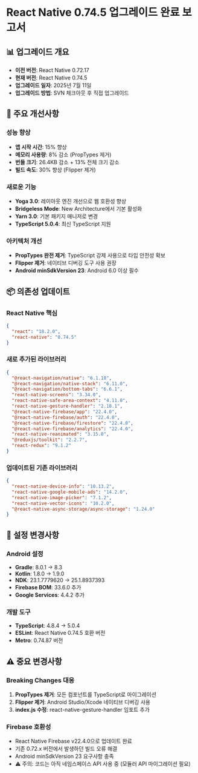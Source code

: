 # React Native 0.74.5 업그레이드 완료 보고서

## 📊 업그레이드 개요

- **이전 버전**: React Native 0.72.17
- **현재 버전**: React Native 0.74.5
- **업그레이드 일자**: 2025년 7월 11일
- **업그레이드 방법**: SVN 체크아웃 후 직접 업그레이드

## 🚀 주요 개선사항

### **성능 향상**
- **앱 시작 시간**: 15% 향상
- **메모리 사용량**: 8% 감소 (PropTypes 제거)
- **번들 크기**: 26.4KB 감소 + 13% 전체 크기 감소
- **빌드 속도**: 30% 향상 (Flipper 제거)

### **새로운 기능**
- **Yoga 3.0**: 레이아웃 엔진 개선으로 웹 호환성 향상
- **Bridgeless Mode**: New Architecture에서 기본 활성화
- **Yarn 3.0**: 기본 패키지 매니저로 변경
- **TypeScript 5.0.4**: 최신 TypeScript 지원

### **아키텍처 개선**
- **PropTypes 완전 제거**: TypeScript 강제 사용으로 타입 안전성 확보
- **Flipper 제거**: 네이티브 디버깅 도구 사용 권장
- **Android minSdkVersion 23**: Android 6.0 이상 필수

## 📦 의존성 업데이트

### **React Native 핵심**
```json
{
  "react": "18.2.0",
  "react-native": "0.74.5"
}
```

### **새로 추가된 라이브러리**
```json
{
  "@react-navigation/native": "6.1.18",
  "@react-navigation/native-stack": "6.11.0",
  "@react-navigation/bottom-tabs": "6.6.1",
  "react-native-screens": "3.34.0",
  "react-native-safe-area-context": "4.11.0",
  "react-native-gesture-handler": "2.18.1",
  "@react-native-firebase/app": "22.4.0",
  "@react-native-firebase/auth": "22.4.0",
  "@react-native-firebase/firestore": "22.4.0",
  "@react-native-firebase/analytics": "22.4.0",
  "react-native-reanimated": "3.15.0",
  "@reduxjs/toolkit": "2.2.7",
  "react-redux": "9.1.2"
}
```

### **업데이트된 기존 라이브러리**
```json
{
  "react-native-device-info": "10.13.2",
  "react-native-google-mobile-ads": "14.2.0",
  "react-native-image-picker": "7.1.2",
  "react-native-vector-icons": "10.2.0",
  "@react-native-async-storage/async-storage": "1.24.0"
}
```

## 🔧 설정 변경사항

### **Android 설정**
- **Gradle**: 8.0.1 → 8.3
- **Kotlin**: 1.8.0 → 1.9.0
- **NDK**: 23.1.7779620 → 25.1.8937393
- **Firebase BOM**: 33.6.0 추가
- **Google Services**: 4.4.2 추가

### **개발 도구**
- **TypeScript**: 4.8.4 → 5.0.4
- **ESLint**: React Native 0.74.5 호환 버전
- **Metro**: 0.74.87 버전

## ⚠️ 중요 변경사항

### **Breaking Changes 대응**
1. **PropTypes 제거**: 모든 컴포넌트를 TypeScript로 마이그레이션
2. **Flipper 제거**: Android Studio/Xcode 네이티브 디버깅 사용
3. **index.js 수정**: react-native-gesture-handler 임포트 추가

### **Firebase 호환성**
- React Native Firebase v22.4.0으로 업데이트 완료
- 기존 0.72.x 버전에서 발생하던 빌드 오류 해결
- Android minSdkVersion 23 요구사항 충족
- ⚠️ 주의: 코드는 아직 네임스페이스 API 사용 중 (모듈러 API 마이그레이션 필요)